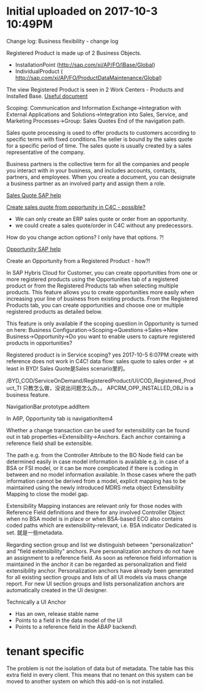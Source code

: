 # Initial uploaded on 2017-10-3 10:49PM

Change log: Business flexibility - change log

Registered Product  is made up of 2 Business Objects.

* InstallationPoint (http://sap.com/xi/AP/FO/IBase/Global)
* IndividualProduct ( http://sap.com/xi/AP/FO/ProductDataMaintenance/Global)

The view Registered Product is seen in 2 Work Centers - Products and Installed Base.
[Useful document](https://archive.sap.com/documents/docs/DOC-68151)

Scoping: Communication and Information Exchange->Integration with External Applications and Solutions->Integration into Sales, Service, and Marketing Processes->Group: Sales Quotes End of the navigation path.

Sales quote processing is used to offer products to customers according to specific terms with fixed conditions.The seller is bound by the sales quote for a specific period of time. The sales quote is usually created by a sales representative of the company.

Business partners is the collective term for all the companies and people you interact with in your business, and includes accounts, contacts, partners, and employees. When you create a document, you can designate a business partner as an involved party and assign them a role.

[Sales Quote SAP help](https://cp.hana.ondemand.com/dps/d/preview/6029d1035487452d858f1cdf229f4af1/1508/en-US/frameset.html?187da78e763d1014add6efccbd6607e6.html)

[Create sales quote from opportunity in C4C - possible?](https://archive.sap.com/discussions/thread/3783575)

* We can only create an ERP sales quote or order from an opportunity.
* we could create a sales quote/order in C4C without any predecessors.

How do you change action options? I only have that options. ?!

[Opportunity SAP help](https://help.sap.com/viewer/637db7a0d01e47009d9420e9a927c571/1708/en-US/7c26aed20dda43adabb14c5b281b3963.html#loio7c26aed20dda43adabb14c5b281b3963)

Create an Opportunity from a Registered Product - how?!

>
In SAP Hybris Cloud for Customer, you can create opportunities from one or more registered products using the Opportunities tab of a registered product or from the Registered Products tab when selecting multiple products. This feature allows you to create opportunities more easily when increasing your line of business from existing products. From the Registered Products tab, you can create opportunities and choose one or multiple registered products as detailed below.

This feature is only available if the scoping question in Opportunity is turned on here:  Business Configuration->Scoping->Questions->Sales->New Business->Opportunity->Do you want to enable users to capture registered products in opportunities? 

Registered product is in Service scoping? yes 2017-10-5 6:07PM
create with reference does not work in C4C!
data flow: sales quote to sales order -> at least in BYD!
Sales Quote是Sales scenario里的。

/BYD_COD/ServiceOnDemand/RegisteredProduct/UI/COD_Registered_Product_TI
只教怎么做，没说出问题怎么办。。
APCRM_OPP_INSTALLED_OBJ is a business feature.

NavigationBar.prototype.addItem

In A6P, Opportunity tab is navigationItem4

Whether a change transaction can be used for extensibility can be found out in tab properties->Extensibility->Anchors. Each anchor containing a reference field shall be extensible.  

The path e.g. from the Controller Attribute to the BO Node field can be determined easily in case model information is available e.g. in case of a BSA or FSI model, or it can be more complicated if there is coding in between and no model information available. In those cases where the path information cannot be derived from a model, explicit mapping has to be maintained using the newly introduced MDRS meta object Extensibility Mapping to close the model gap. 

Extensibility Mapping instances are relevant only for those nodes with Reference Field definitions and there for any involved Controller Object when no BSA model is in place or when BSA-based ECO also contains coded paths which are extensibility-relevant, i.e. BSA indicator Dedicated is set. 就是一些metadata.

Regarding section group and list we distinguish between "personalization" and "field extensibility" anchors. Pure personalization anchors do not have an assignment to a reference field. As soon as reference field information is maintained in the anchor it can be regarded as personalization and field extensibility anchor. Personalization anchors have already been generated for all existing section groups and lists of all UI models via mass change report. For new UI section groups and lists personalization anchors are automatically created in the UI designer.

Technically a UI Anchor
* Has an own, release stable name
* Points to a field in the data model of the UI
* Points to a reference field in the ABAP backend\

# tenant specific

The problem is not the isolation of data but of metadata. The table has this extra field in every client. This means that no tenant on this system can be moved to another system on which this add-on is not installed.


